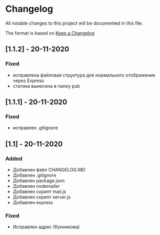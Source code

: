 # Changelog
All notable changes to this project will be documented in this file.

The format is based on [Keep a Changelog](https://keepachangelog.com/en/1.0.0/)


## [1.1.2] - 20-11-2020
### Fixed
- исправлена файловая структура для нормального отображения через Express
- статика вынесена в папку pub

## [1.1.1] - 20-11-2020
### Fixed
- исправлен .gitignore

## [1.1] - 20-11-2020
### Added
- Добавлен файл CHANGELOG.MD
- Добавлен .gitignore
- Добавлен package.json
- Добавлен nodemailer
- Добавлен скрипт mail.js
- Добавлен скрипт server.js
- Добавлен express

### Fixed
- Исправлен адрес (Кунникова)